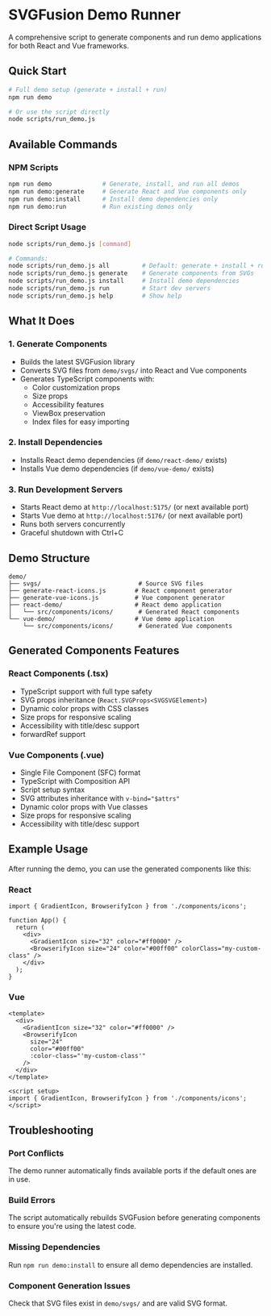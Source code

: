 # SVGFusion Demo Runner

A comprehensive script to generate components and run demo applications for both React and Vue frameworks.

## Quick Start

```bash
# Full demo setup (generate + install + run)
npm run demo

# Or use the script directly
node scripts/run_demo.js
```

## Available Commands

### NPM Scripts

```bash
npm run demo              # Generate, install, and run all demos
npm run demo:generate     # Generate React and Vue components only
npm run demo:install      # Install demo dependencies only
npm run demo:run          # Run existing demos only
```

### Direct Script Usage

```bash
node scripts/run_demo.js [command]

# Commands:
node scripts/run_demo.js all         # Default: generate + install + run
node scripts/run_demo.js generate    # Generate components from SVGs
node scripts/run_demo.js install     # Install demo dependencies
node scripts/run_demo.js run         # Start dev servers
node scripts/run_demo.js help        # Show help
```

## What It Does

### 1. Generate Components

- Builds the latest SVGFusion library
- Converts SVG files from `demo/svgs/` into React and Vue components
- Generates TypeScript components with:
  - Color customization props
  - Size props
  - Accessibility features
  - ViewBox preservation
  - Index files for easy importing

### 2. Install Dependencies

- Installs React demo dependencies (if `demo/react-demo/` exists)
- Installs Vue demo dependencies (if `demo/vue-demo/` exists)

### 3. Run Development Servers

- Starts React demo at `http://localhost:5175/` (or next available port)
- Starts Vue demo at `http://localhost:5176/` (or next available port)
- Runs both servers concurrently
- Graceful shutdown with Ctrl+C

## Demo Structure

```
demo/
├── svgs/                           # Source SVG files
├── generate-react-icons.js        # React component generator
├── generate-vue-icons.js          # Vue component generator
├── react-demo/                    # React demo application
│   └── src/components/icons/       # Generated React components
└── vue-demo/                      # Vue demo application
    └── src/components/icons/       # Generated Vue components
```

## Generated Components Features

### React Components (.tsx)

- TypeScript support with full type safety
- SVG props inheritance (`React.SVGProps<SVGSVGElement>`)
- Dynamic color props with CSS classes
- Size props for responsive scaling
- Accessibility with title/desc support
- forwardRef support

### Vue Components (.vue)

- Single File Component (SFC) format
- TypeScript with Composition API
- Script setup syntax
- SVG attributes inheritance with `v-bind="$attrs"`
- Dynamic color props with Vue classes
- Size props for responsive scaling
- Accessibility with title/desc support

## Example Usage

After running the demo, you can use the generated components like this:

### React

```tsx
import { GradientIcon, BrowserifyIcon } from './components/icons';

function App() {
  return (
    <div>
      <GradientIcon size="32" color="#ff0000" />
      <BrowserifyIcon size="24" color="#00ff00" colorClass="my-custom-class" />
    </div>
  );
}
```

### Vue

```vue
<template>
  <div>
    <GradientIcon size="32" color="#ff0000" />
    <BrowserifyIcon
      size="24"
      color="#00ff00"
      :color-class="'my-custom-class'"
    />
  </div>
</template>

<script setup>
import { GradientIcon, BrowserifyIcon } from './components/icons';
</script>
```

## Troubleshooting

### Port Conflicts

The demo runner automatically finds available ports if the default ones are in use.

### Build Errors

The script automatically rebuilds SVGFusion before generating components to ensure you're using the latest code.

### Missing Dependencies

Run `npm run demo:install` to ensure all demo dependencies are installed.

### Component Generation Issues

Check that SVG files exist in `demo/svgs/` and are valid SVG format.
